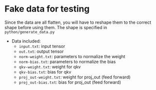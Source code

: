 # Fake data for testing
Since the data are all flatten, you will have to reshape them to the correct shape before using them. The shape is specified in `python/generate_data.py`
- Data included:
    - `input.txt`: input tensor
    - `out.txt`: output tensor
    - `norm-weight.txt`: parameters to normalize the weight
    - `norm-bias.txt`: parameters to normalize the bias
    - `qkv-weight.txt`: weight for qkv
    - `qkv-bias.txt`: bias for qkv
    - `proj_out-weight.txt`: weight for proj_out (feed forward)
    - `proj_out-bias.txt`: bias for proj_out (feed forward)